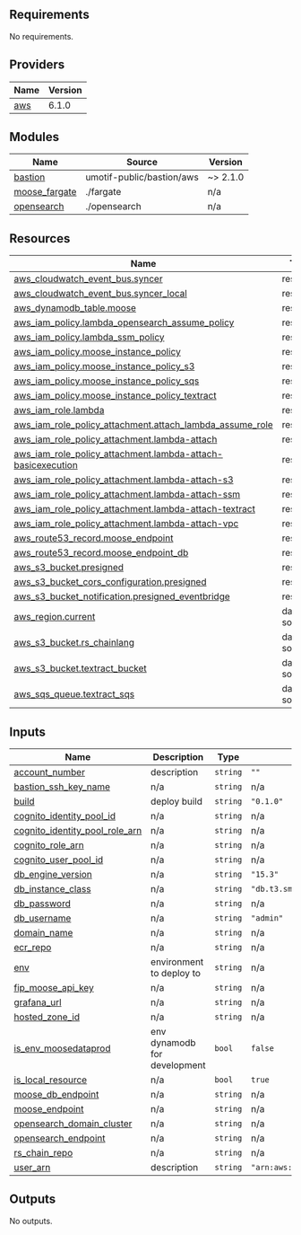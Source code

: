 ## Requirements

No requirements.

## Providers

| Name | Version |
|------|---------|
| <a name="provider_aws"></a> [aws](#provider\_aws) | 6.1.0 |

## Modules

| Name | Source | Version |
|------|--------|---------|
| <a name="module_bastion"></a> [bastion](#module\_bastion) | umotif-public/bastion/aws | ~> 2.1.0 |
| <a name="module_moose_fargate"></a> [moose\_fargate](#module\_moose\_fargate) | ./fargate | n/a |
| <a name="module_opensearch"></a> [opensearch](#module\_opensearch) | ./opensearch | n/a |

## Resources

| Name | Type |
|------|------|
| [aws_cloudwatch_event_bus.syncer](https://registry.terraform.io/providers/hashicorp/aws/latest/docs/resources/cloudwatch_event_bus) | resource |
| [aws_cloudwatch_event_bus.syncer_local](https://registry.terraform.io/providers/hashicorp/aws/latest/docs/resources/cloudwatch_event_bus) | resource |
| [aws_dynamodb_table.moose](https://registry.terraform.io/providers/hashicorp/aws/latest/docs/resources/dynamodb_table) | resource |
| [aws_iam_policy.lambda_opensearch_assume_policy](https://registry.terraform.io/providers/hashicorp/aws/latest/docs/resources/iam_policy) | resource |
| [aws_iam_policy.lambda_ssm_policy](https://registry.terraform.io/providers/hashicorp/aws/latest/docs/resources/iam_policy) | resource |
| [aws_iam_policy.moose_instance_policy](https://registry.terraform.io/providers/hashicorp/aws/latest/docs/resources/iam_policy) | resource |
| [aws_iam_policy.moose_instance_policy_s3](https://registry.terraform.io/providers/hashicorp/aws/latest/docs/resources/iam_policy) | resource |
| [aws_iam_policy.moose_instance_policy_sqs](https://registry.terraform.io/providers/hashicorp/aws/latest/docs/resources/iam_policy) | resource |
| [aws_iam_policy.moose_instance_policy_textract](https://registry.terraform.io/providers/hashicorp/aws/latest/docs/resources/iam_policy) | resource |
| [aws_iam_role.lambda](https://registry.terraform.io/providers/hashicorp/aws/latest/docs/resources/iam_role) | resource |
| [aws_iam_role_policy_attachment.attach_lambda_assume_role](https://registry.terraform.io/providers/hashicorp/aws/latest/docs/resources/iam_role_policy_attachment) | resource |
| [aws_iam_role_policy_attachment.lambda-attach](https://registry.terraform.io/providers/hashicorp/aws/latest/docs/resources/iam_role_policy_attachment) | resource |
| [aws_iam_role_policy_attachment.lambda-attach-basicexecution](https://registry.terraform.io/providers/hashicorp/aws/latest/docs/resources/iam_role_policy_attachment) | resource |
| [aws_iam_role_policy_attachment.lambda-attach-s3](https://registry.terraform.io/providers/hashicorp/aws/latest/docs/resources/iam_role_policy_attachment) | resource |
| [aws_iam_role_policy_attachment.lambda-attach-ssm](https://registry.terraform.io/providers/hashicorp/aws/latest/docs/resources/iam_role_policy_attachment) | resource |
| [aws_iam_role_policy_attachment.lambda-attach-textract](https://registry.terraform.io/providers/hashicorp/aws/latest/docs/resources/iam_role_policy_attachment) | resource |
| [aws_iam_role_policy_attachment.lambda-attach-vpc](https://registry.terraform.io/providers/hashicorp/aws/latest/docs/resources/iam_role_policy_attachment) | resource |
| [aws_route53_record.moose_endpoint](https://registry.terraform.io/providers/hashicorp/aws/latest/docs/resources/route53_record) | resource |
| [aws_route53_record.moose_endpoint_db](https://registry.terraform.io/providers/hashicorp/aws/latest/docs/resources/route53_record) | resource |
| [aws_s3_bucket.presigned](https://registry.terraform.io/providers/hashicorp/aws/latest/docs/resources/s3_bucket) | resource |
| [aws_s3_bucket_cors_configuration.presigned](https://registry.terraform.io/providers/hashicorp/aws/latest/docs/resources/s3_bucket_cors_configuration) | resource |
| [aws_s3_bucket_notification.presigned_eventbridge](https://registry.terraform.io/providers/hashicorp/aws/latest/docs/resources/s3_bucket_notification) | resource |
| [aws_region.current](https://registry.terraform.io/providers/hashicorp/aws/latest/docs/data-sources/region) | data source |
| [aws_s3_bucket.rs_chainlang](https://registry.terraform.io/providers/hashicorp/aws/latest/docs/data-sources/s3_bucket) | data source |
| [aws_s3_bucket.textract_bucket](https://registry.terraform.io/providers/hashicorp/aws/latest/docs/data-sources/s3_bucket) | data source |
| [aws_sqs_queue.textract_sqs](https://registry.terraform.io/providers/hashicorp/aws/latest/docs/data-sources/sqs_queue) | data source |

## Inputs

| Name | Description | Type | Default | Required |
|------|-------------|------|---------|:--------:|
| <a name="input_account_number"></a> [account\_number](#input\_account\_number) | description | `string` | `""` | no |
| <a name="input_bastion_ssh_key_name"></a> [bastion\_ssh\_key\_name](#input\_bastion\_ssh\_key\_name) | n/a | `string` | n/a | yes |
| <a name="input_build"></a> [build](#input\_build) | deploy build | `string` | `"0.1.0"` | no |
| <a name="input_cognito_identity_pool_id"></a> [cognito\_identity\_pool\_id](#input\_cognito\_identity\_pool\_id) | n/a | `string` | n/a | yes |
| <a name="input_cognito_identity_pool_role_arn"></a> [cognito\_identity\_pool\_role\_arn](#input\_cognito\_identity\_pool\_role\_arn) | n/a | `string` | n/a | yes |
| <a name="input_cognito_role_arn"></a> [cognito\_role\_arn](#input\_cognito\_role\_arn) | n/a | `string` | n/a | yes |
| <a name="input_cognito_user_pool_id"></a> [cognito\_user\_pool\_id](#input\_cognito\_user\_pool\_id) | n/a | `string` | n/a | yes |
| <a name="input_db_engine_version"></a> [db\_engine\_version](#input\_db\_engine\_version) | n/a | `string` | `"15.3"` | no |
| <a name="input_db_instance_class"></a> [db\_instance\_class](#input\_db\_instance\_class) | n/a | `string` | `"db.t3.small"` | no |
| <a name="input_db_password"></a> [db\_password](#input\_db\_password) | n/a | `string` | n/a | yes |
| <a name="input_db_username"></a> [db\_username](#input\_db\_username) | n/a | `string` | `"admin"` | no |
| <a name="input_domain_name"></a> [domain\_name](#input\_domain\_name) | n/a | `string` | n/a | yes |
| <a name="input_ecr_repo"></a> [ecr\_repo](#input\_ecr\_repo) | n/a | `string` | n/a | yes |
| <a name="input_env"></a> [env](#input\_env) | environment to deploy to | `string` | n/a | yes |
| <a name="input_fip_moose_api_key"></a> [fip\_moose\_api\_key](#input\_fip\_moose\_api\_key) | n/a | `string` | n/a | yes |
| <a name="input_grafana_url"></a> [grafana\_url](#input\_grafana\_url) | n/a | `string` | n/a | yes |
| <a name="input_hosted_zone_id"></a> [hosted\_zone\_id](#input\_hosted\_zone\_id) | n/a | `string` | n/a | yes |
| <a name="input_is_env_moosedataprod"></a> [is\_env\_moosedataprod](#input\_is\_env\_moosedataprod) | env dynamodb for development | `bool` | `false` | no |
| <a name="input_is_local_resource"></a> [is\_local\_resource](#input\_is\_local\_resource) | n/a | `bool` | `true` | no |
| <a name="input_moose_db_endpoint"></a> [moose\_db\_endpoint](#input\_moose\_db\_endpoint) | n/a | `string` | n/a | yes |
| <a name="input_moose_endpoint"></a> [moose\_endpoint](#input\_moose\_endpoint) | n/a | `string` | n/a | yes |
| <a name="input_opensearch_domain_cluster"></a> [opensearch\_domain\_cluster](#input\_opensearch\_domain\_cluster) | n/a | `string` | n/a | yes |
| <a name="input_opensearch_endpoint"></a> [opensearch\_endpoint](#input\_opensearch\_endpoint) | n/a | `string` | n/a | yes |
| <a name="input_rs_chain_repo"></a> [rs\_chain\_repo](#input\_rs\_chain\_repo) | n/a | `string` | n/a | yes |
| <a name="input_user_arn"></a> [user\_arn](#input\_user\_arn) | description | `string` | `"arn:aws:iam::752380136218:user/epuerta"` | no |

## Outputs

No outputs.
